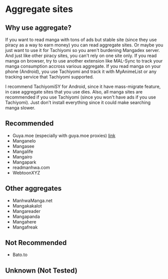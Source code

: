 # Aggregate sites
## Why use aggregate?
If you want to read manga with tons of ads but stable site (since they use piracy as a way to earn money) you can read aggregate sites. Or maybe you just want to use it for Tachiyomi so you aren't burdening Mangadex server. And just like other piracy sites, you can't rely on one site only. If you read manga on browser, try to use another extension like MAL-Sync to track your manga consumption accross various aggregate. If you read manga on your phone (Android), you use Tachiyomi and track it with MyAnimeList or any tracking service that Tachiyomi supported. 

I recommend TachiyomiSY for Android, since it have mass-migrate feature, in case aggregate sites that you use dies. Also, all manga sites are recommended if you use Tachiyomi (since you won't have ads if you use Tachiyomi). Just don't install everything since it could make searching manga slower.
## Recommended
* Guya.moe (especially with guya.moe proxies) [link](https://github.com/funkyhippo/guya-redirect-extension)
* Manganelo
* Mangasee
* Mangalife
* Mangairo
* Mangapark
* readmanhwa.com
* WebtoonXYZ
## Other aggregates
* ManhwaManga.net
* Mangakakalot
* Mangareader
* Mangapanda
* Mangahere
* Mangafreak
## Not Recommended
* Bato.to
## Unknown (Not Tested)
